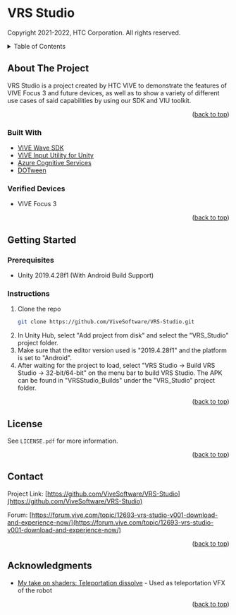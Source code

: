 # VRS Studio
Copyright 2021-2022, HTC Corporation. All rights reserved.

<details>
  <summary>Table of Contents</summary>
  <ol>
    <li>
      <a href="#about-the-project">About The Project</a>
      <ul>
        <li><a href="#built-with">Built With</a></li>
      </ul>
    </li>
    <li>
      <a href="#getting-started">Getting Started</a>
      <ul>
        <li><a href="#prerequisites">Prerequisites</a></li>
        <li><a href="#installation">Installation</a></li>
      </ul>
    </li>
    <li><a href="#license">License</a></li>
    <li><a href="#contact">Contact</a></li>
    <li><a href="#acknowledgments">Acknowledgments</a></li>
  </ol>
</details>



<!-- ABOUT THE PROJECT -->
## About The Project

VRS Studio is a project created by HTC VIVE to demonstrate the features of VIVE Focus 3 and future devices, as well as to show a variety of different use cases of said capabilities by using our SDK and VIU toolkit.


<p align="right">(<a href="#top">back to top</a>)</p>



### Built With

* [VIVE Wave SDK](https://developer.vive.com/resources/vive-wave/)
* [VIVE Input Utility for Unity](https://github.com/ViveSoftware/ViveInputUtility-Unity)
* [Azure Cognitive Services](https://azure.microsoft.com/en-us/services/cognitive-services/)
* [DOTween](http://dotween.demigiant.com/)

### Verified Devices

* VIVE Focus 3

<p align="right">(<a href="#top">back to top</a>)</p>



<!-- GETTING STARTED -->
## Getting Started

### Prerequisites

- Unity 2019.4.28f1 (With Android Build Support)

### Instructions

1. Clone the repo
   ```sh
   git clone https://github.com/ViveSoftware/VRS-Studio.git
   ```
2. In Unity Hub, select "Add project from disk" and select the "VRS_Studio" project folder.
3. Make sure that the editor version used is "2019.4.28f1" and the platform is set to "Android".
4. After waiting for the project to load, select "VRS Studio -> Build VRS Studio -> 32-bit/64-bit" on the menu bar to build VRS Studio. The APK can be found in "VRSStudio_Builds" under the "VRS_Studio" project folder. 

<p align="right">(<a href="#top">back to top</a>)</p>


<!-- LICENSE -->
## License

See `LICENSE.pdf` for more information.

<p align="right">(<a href="#top">back to top</a>)</p>



<!-- CONTACT -->
## Contact

Project Link: [https://github.com/ViveSoftware/VRS-Studio](https://github.com/ViveSoftware/VRS-Studio)

Forum: [https://forum.vive.com/topic/12693-vrs-studio-v001-download-and-experience-now/](https://forum.vive.com/topic/12693-vrs-studio-v001-download-and-experience-now/)

<p align="right">(<a href="#top">back to top</a>)</p>



<!-- ACKNOWLEDGMENTS -->
## Acknowledgments

* [My take on shaders: Teleportation dissolve](https://halisavakis.com/my-take-on-shaders-teleportation-dissolve/) - Used as teleportation VFX of the robot

<p align="right">(<a href="#top">back to top</a>)</p>
